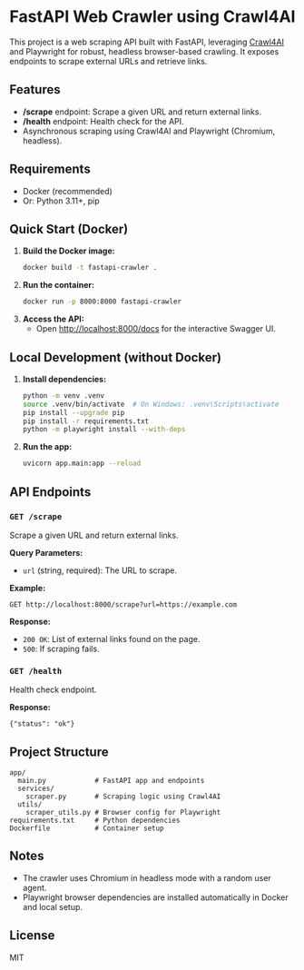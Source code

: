 # FastAPI Web Crawler using Crawl4AI

This project is a web scraping API built with FastAPI, leveraging [Crawl4AI](https://github.com/scaleupstack/crawl4ai) and Playwright for robust, headless browser-based crawling. It exposes endpoints to scrape external URLs and retrieve links.

## Features
- **/scrape** endpoint: Scrape a given URL and return external links.
- **/health** endpoint: Health check for the API.
- Asynchronous scraping using Crawl4AI and Playwright (Chromium, headless).

## Requirements
- Docker (recommended)
- Or: Python 3.11+, pip

## Quick Start (Docker)

1. **Build the Docker image:**
   ```sh
   docker build -t fastapi-crawler .
   ```
2. **Run the container:**
   ```sh
   docker run -p 8000:8000 fastapi-crawler
   ```
3. **Access the API:**
   - Open [http://localhost:8000/docs](http://localhost:8000/docs) for the interactive Swagger UI.

## Local Development (without Docker)

1. **Install dependencies:**
   ```sh
   python -m venv .venv
   source .venv/bin/activate  # On Windows: .venv\Scripts\activate
   pip install --upgrade pip
   pip install -r requirements.txt
   python -m playwright install --with-deps
   ```
2. **Run the app:**
   ```sh
   uvicorn app.main:app --reload
   ```

## API Endpoints

### `GET /scrape`
Scrape a given URL and return external links.

**Query Parameters:**
- `url` (string, required): The URL to scrape.

**Example:**
```
GET http://localhost:8000/scrape?url=https://example.com
```

**Response:**
- `200 OK`: List of external links found on the page.
- `500`: If scraping fails.

### `GET /health`
Health check endpoint.

**Response:**
```
{"status": "ok"}
```

## Project Structure
```
app/
  main.py            # FastAPI app and endpoints
  services/
    scraper.py       # Scraping logic using Crawl4AI
  utils/
    scraper_utils.py # Browser config for Playwright
requirements.txt     # Python dependencies
Dockerfile           # Container setup
```

## Notes
- The crawler uses Chromium in headless mode with a random user agent.
- Playwright browser dependencies are installed automatically in Docker and local setup.

## License
MIT 